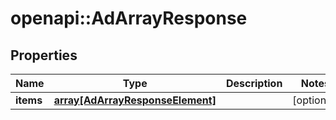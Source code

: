 # openapi::AdArrayResponse


## Properties
Name | Type | Description | Notes
------------ | ------------- | ------------- | -------------
**items** | [**array[AdArrayResponseElement]**](AdArrayResponseElement.md) |  | [optional] 


